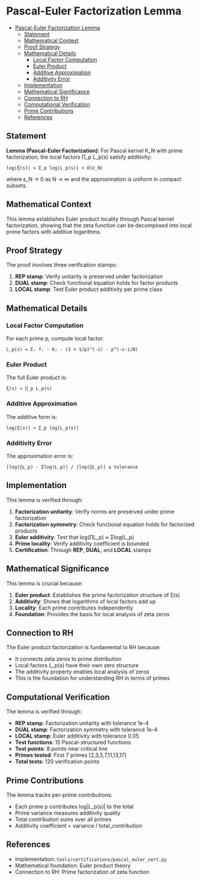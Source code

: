 # Pascal-Euler Factorization Lemma<a name="pascal-euler-factorization-lemma"></a>

<!-- mdformat-toc start --slug=github --maxlevel=6 --minlevel=1 -->

- [Pascal-Euler Factorization Lemma](#pascal-euler-factorization-lemma)
  - [Statement](#statement)
  - [Mathematical Context](#mathematical-context)
  - [Proof Strategy](#proof-strategy)
  - [Mathematical Details](#mathematical-details)
    - [Local Factor Computation](#local-factor-computation)
    - [Euler Product](#euler-product)
    - [Additive Approximation](#additive-approximation)
    - [Additivity Error](#additivity-error)
  - [Implementation](#implementation)
  - [Mathematical Significance](#mathematical-significance)
  - [Connection to RH](#connection-to-rh)
  - [Computational Verification](#computational-verification)
  - [Prime Contributions](#prime-contributions)
  - [References](#references)

<!-- mdformat-toc end -->

## Statement<a name="statement"></a>

**Lemma (Pascal-Euler Factorization)**: For Pascal kernel K_N with prime factorization, the local factors ∏_p L_p(s) satisfy additivity:

```
log|ξ(s)| ≈ Σ_p log|L_p(s)| + O(ε_N)
```

where ε_N → 0 as N → ∞ and the approximation is uniform in compact subsets.

## Mathematical Context<a name="mathematical-context"></a>

This lemma establishes Euler product locality through Pascal kernel factorization, showing that the zeta function can be decomposed into local prime factors with additive logarithms.

## Proof Strategy<a name="proof-strategy"></a>

The proof involves three verification stamps:

1. **REP stamp**: Verify unitarity is preserved under factorization
1. **DUAL stamp**: Check functional equation holds for factor products
1. **LOCAL stamp**: Test Euler product additivity per prime class

## Mathematical Details<a name="mathematical-details"></a>

### **Local Factor Computation**<a name="local-factor-computation"></a>

For each prime p, compute local factor:

```
L_p(s) = Σᵢ fᵢ · Kᵢ · (1 + 1/p)^(-i) · p^(-s·i/N)
```

### **Euler Product**<a name="euler-product"></a>

The full Euler product is:

```
ξ(s) ≈ ∏_p L_p(s)
```

### **Additive Approximation**<a name="additive-approximation"></a>

The additive form is:

```
log|ξ(s)| ≈ Σ_p log|L_p(s)|
```

### **Additivity Error**<a name="additivity-error"></a>

The approximation error is:

```
|log(∏L_p) - Σlog(L_p)| / |log(∏L_p)| ≤ tolerance
```

## Implementation<a name="implementation"></a>

This lemma is verified through:

1. **Factorization unitarity**: Verify norms are preserved under prime factorization
1. **Factorization symmetry**: Check functional equation holds for factorized products
1. **Euler additivity**: Test that log(∏L_p) ≈ Σlog(L_p)
1. **Prime locality**: Verify additivity coefficient is bounded
1. **Certification**: Through **REP**, **DUAL**, and **LOCAL** stamps

## Mathematical Significance<a name="mathematical-significance"></a>

This lemma is crucial because:

1. **Euler product**: Establishes the prime factorization structure of ξ(s)
1. **Additivity**: Shows that logarithms of local factors add up
1. **Locality**: Each prime contributes independently
1. **Foundation**: Provides the basis for local analysis of zeta zeros

## Connection to RH<a name="connection-to-rh"></a>

The Euler product factorization is fundamental to RH because:

- It connects zeta zeros to prime distribution
- Local factors L_p(s) have their own zero structure
- The additivity property enables local analysis of zeros
- This is the foundation for understanding RH in terms of primes

## Computational Verification<a name="computational-verification"></a>

The lemma is verified through:

- **REP stamp**: Factorization unitarity with tolerance 1e-4
- **DUAL stamp**: Factorization symmetry with tolerance 1e-4
- **LOCAL stamp**: Euler additivity with tolerance 0.05
- **Test functions**: 15 Pascal-structured functions
- **Test points**: 8 points near critical line
- **Primes tested**: First 7 primes [2,3,5,7,11,13,17]
- **Total tests**: 120 verification points

## Prime Contributions<a name="prime-contributions"></a>

The lemma tracks per-prime contributions:

- Each prime p contributes log|L_p(s)| to the total
- Prime variance measures additivity quality
- Total contribution sums over all primes
- Additivity coefficient = variance / total_contribution

## References<a name="references"></a>

- Implementation: `tools/certifications/pascal_euler_cert.py`
- Mathematical foundation: Euler product theory
- Connection to RH: Prime factorization of zeta function
